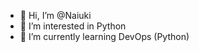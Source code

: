 - 👋 Hi, I’m @Naiuki
- 👀 I’m interested in Python
- 🌱 I’m currently learning DevOps (Python)


<!---
Naiuki/Naiuki is a ✨ special ✨ repository because its `README.md` (this file) appears on your GitHub profile.
You can click the Preview link to take a look at your changes.
--->
